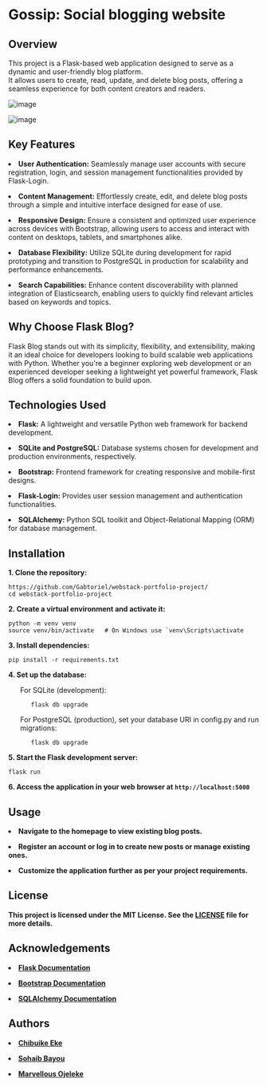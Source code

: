 # Gossip: Social blogging website

<h2>Overview</h2>

<p>This project is a Flask-based web application designed to serve as a dynamic and user-friendly blog platform.</br>
It allows users to create, read, update, and delete blog posts, offering a seamless experience for both content creators and readers.</p>

</p>

![image](https://github.com/Gabtoriel/webstack-portfolio-project/assets/99370798/7affdae9-f063-40c9-b815-6b7c7fe25140)

![image](https://github.com/Gabtoriel/webstack-portfolio-project/assets/99370798/e9a799cd-b328-4e38-ae9d-3ce8fa6458fc)

</p>

<h2>Key Features</h2>
<p>
<li>
  <b>User Authentication:</b> Seamlessly manage user accounts with secure registration, login, and session management functionalities provided by Flask-Login.
</li>
</p>

<p>
<li>
  <b>Content Management:</b> Effortlessly create, edit, and delete blog posts through a simple and intuitive interface designed for ease of use.
</li>
</p>

<p>
<li>
  <b>Responsive Design:</b> Ensure a consistent and optimized user experience across devices with Bootstrap, allowing users to access and interact with content on desktops, tablets, and smartphones alike.
</li>
</p>

<p>
<li>
<b>Database Flexibility:</b> Utilize SQLite during development for rapid prototyping and transition to PostgreSQL in production for scalability and performance enhancements.
</li>
</p>

<p>
<li>
<b>Search Capabilities:</b> Enhance content discoverability with planned integration of Elasticsearch, enabling users to quickly find relevant articles based on keywords and topics.
</li>
</p>

<p>
<h2>Why Choose Flask Blog?</h2>
</p>

<p>Flask Blog stands out with its simplicity, flexibility, and extensibility, making it an ideal choice for developers looking to build scalable web applications with Python. Whether you're a beginner exploring web development or an experienced developer seeking a lightweight yet powerful framework, Flask Blog offers a solid foundation to build upon.</p>


<h2>Technologies Used</h2>

<p>
  <li>
    <b>Flask:</b> A lightweight and versatile Python web framework for backend development.
  </li>
</p>
<p>
  <li>
    <b>SQLite and PostgreSQL:</b> Database systems chosen for development and production environments, respectively.
  </li>
</p>
<p>
  <li>
    <b>Bootstrap:</b> Frontend framework for creating responsive and mobile-first designs.
  </li>
</p>
<p>
  <li>
    <b>Flask-Login:</b> Provides user session management and authentication functionalities.
  </li>
</p>
<p>
  <li>
    <b>SQLAlchemy:</b> Python SQL toolkit and Object-Relational Mapping (ORM) for database management.
  </li>
</p>




<h2>Installation</h2>

<b>1. Clone the repository:</b>
   ```
   https://github.com/Gabtoriel/webstack-portfolio-project/
   cd webstack-portfolio-project
  ```
  

<b>2. Create a virtual environment and activate it:</b>

   ```
   python -m venv venv
   source venv/bin/activate   # On Windows use `venv\Scripts\activate
   ```

<b>3. Install dependencies:</b>
   ```
   pip install -r requirements.txt
   ```

<b>4. Set up the database:</b>
   <ul>
     For SQLite (development):
     
       flask db upgrade
   </ul>

   <ul>
     For PostgreSQL (production), set your database URI in config.py and run migrations:
     
       flask db upgrade
   </ul>

<b>5. Start the Flask development server:</b>
   ```
   flask run
   ```

<b>6. Access the application in your web browser at</a> `http://localhost:5000`


<h2>Usage</h2>


<p>
  <li>
    Navigate to the homepage to view existing blog posts.
  </li>
</p>

<p>
  <li>
    Register an account or log in to create new posts or manage existing ones.
  </li>
</p>

<p>
  <li>
    Customize the application further as per your project requirements.
  </li>
</p>


<h2>License</h2>
This project is licensed under the MIT License. See the <a href="https://github.com/Gabtoriel/webstack-portfolio-project/blob/master/LICENSE">LICENSE</a> file for more details.

<h2>Acknowledgements</h2>
<p>
  <li>
    <a href="https://flask.palletsprojects.com/en/3.0.x/">Flask Documentation</a>
  </li>
</p>

<p>
  <li>
    <a href="https://getbootstrap.com/docs/5.3/getting-started/introduction/">Bootstrap Documentation</a>
  </li>
</p>

<p>
  <li>
    <a href="https://docs.sqlalchemy.org/en/20/orm/quickstart.html">SQLAlchemy Documentation</a>
  </li>
</p>


<h2>Authors</h2>
<p>
  <li>
    <a href="https://github.com/Gabtoriel">Chibuike Eke</a>
  </li>
</p>

<p>
  <li>
    <a href="https://github.com/sohaib20022">Sohaib Bayou</a>
  </li>
</p>

<p>
  <li>
    <a href="https://github.com/1CyBeR-J1">Marvellous Ojeleke</a>
  </li>
</p>











